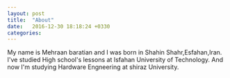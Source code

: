 ```yaml
---
layout: post
title:  "About"
date:   2016-12-30 18:18:24 +0330
categories: 
---
```


My name is Mehraan baratian and I was born in Shahin Shahr,Esfahan,Iran.
I've studied High school's lessons at Isfahan University of Technology.
And now I'm studying Hardware Engneering at shiraz University.



